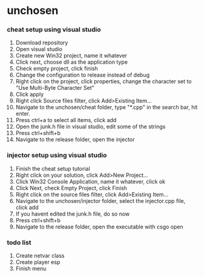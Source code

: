 # unchosen 

### cheat setup using visual studio
1. Download repository
2. Open visual studio
3. Create new Win32 project, name it whatever
4. Click next, choose dll as the application type
5. Check empty project, click finish
6. Change the configuration to release instead of debug
7. Right click on the project, click properties, change the character set to "Use Multi-Byte Character Set"
8. Click apply
9. Right click Source files filter, click Add>Existing Item...
10. Navigate to the unchosen/cheat folder, type "\*.cpp" in the search bar, hit enter.
11. Press ctrl+a to select all items, click add
12. Open the junk.h file in visual studio, edit some of the strings
13. Press ctrl+shift+b
14. Navigate to the release folder, open the injector

### injector setup using visual studio
1. Finish the cheat setup tutorial
2. Right click on your solution, click Add>New Project...
3. Click Win32 Console Application, name it whatever, click ok
4. Click Next, check Empty Project, click Finish
5. Right click on the source files filter, click Add>Existing Item...
6. Navigate to the unchosen/injector folder, select the injector.cpp file, click add
7. If you havent edited the junk.h file, do so now
8. Press ctrl+shift+b
9. Navigate to the release folder, open the executable with csgo open

### todo list
1. Create netvar class
2. Create player esp
3. Finish menu
